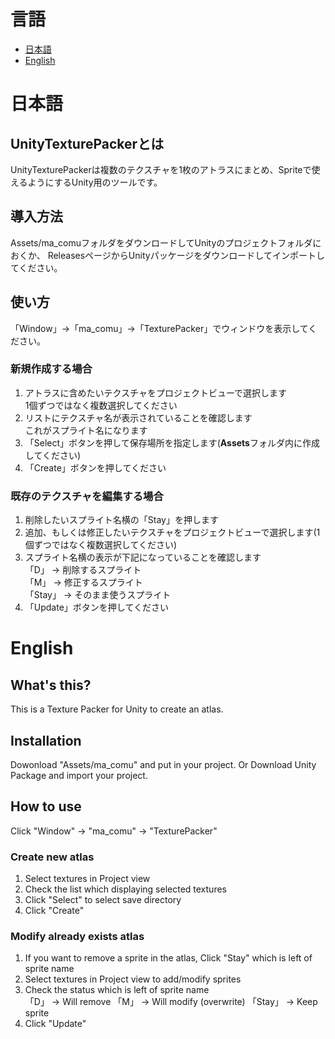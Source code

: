 # 言語
- [日本語](#日本語)
- [English](#English)

# 日本語
## UnityTexturePackerとは
UnityTexturePackerは複数のテクスチャを1枚のアトラスにまとめ、Spriteで使えるようにするUnity用のツールです。

## 導入方法
Assets/ma_comuフォルダをダウンロードしてUnityのプロジェクトフォルダにおくか、
ReleasesページからUnityパッケージをダウンロードしてインポートしてください。

## 使い方
「Window」->「ma_comu」->「TexturePacker」でウィンドウを表示してください。

### 新規作成する場合
1. アトラスに含めたいテクスチャをプロジェクトビューで選択します  
1個ずつではなく複数選択してください
2. リストにテクスチャ名が表示されていることを確認します  
これがスプライト名になります
3. 「Select」ボタンを押して保存場所を指定します(**Assets**フォルダ内に作成してください)
4. 「Create」ボタンを押してください

### 既存のテクスチャを編集する場合
1. 削除したいスプライト名横の「Stay」を押します
2. 追加、もしくは修正したいテクスチャをプロジェクトビューで選択します(1個ずつではなく複数選択してください)
3. スプライト名横の表示が下記になっていることを確認します  
「D」 -> 削除するスプライト  
「M」 -> 修正するスプライト  
「Stay」 -> そのまま使うスプライト
4. 「Update」ボタンを押してください

# English
## What's this?
This is a Texture Packer for Unity to create an atlas.

## Installation
Dowonload "Assets/ma_comu" and put in your project.
Or Download Unity Package and import your project.

## How to use
Click "Window" -> "ma_comu" -> "TexturePacker"

### Create new atlas
1. Select textures in Project view
2. Check the list which displaying selected textures
3. Click "Select" to select save directory
4. Click "Create"

### Modify already exists atlas
1. If you want to remove a sprite in the atlas, Click "Stay" which is left of sprite name
2. Select textures in Project view to add/modify sprites
3. Check the status which is left of sprite name  
「D」 -> Will remove
「M」 -> Will modify (overwrite)
「Stay」 -> Keep sprite
4. Click "Update"

